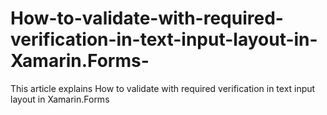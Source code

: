 # How-to-validate-with-required-verification-in-text-input-layout-in-Xamarin.Forms-
This article explains How to validate with required verification in text input layout in Xamarin.Forms 
